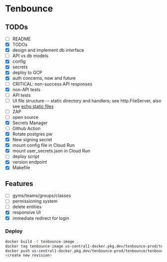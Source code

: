 # Tenbounce

## TODOs

- [ ] README
- [x] TODOs
- [x] design and implement db interface
- [ ] API vs db models
- [x] config
- [x] secrets
- [x] deploy to GCP
- [x] auth concerns, now and future
- [ ] CRITICAL: non-success API responses
- [x] non-API tests
- [ ] API tests
- [ ] UI file structure -- static directory and handlers; see http.FileServer, also see [echo static files](https://echo.labstack.com/docs/static-files)
- [ ] ZAP
- [ ] open source
- [x] Secrets Manager
- [ ] Github Action
- [x] Rotate postgres pw
- [x] New signing secret
- [x] mount config file in Cloud Run
- [x] mount user_secrets.json in Cloud Run
- [ ] deploy script
- [x] version endpoint
- [x] Makefile

## Features

- [ ] gyms/teams/groups/classes
- [ ] permissioning system
- [ ] delete entities
- [x] responsive UI
- [x] immediate redirect for login

### Deploy

```sh
docker build -t tenbounce-image .
docker tag tenbounce-image us-central1-docker.pkg.dev/tenbounce-prod/tenbounce/tenbounce:release9
docker push us-central1-docker.pkg.dev/tenbounce-prod/tenbounce/tenbounce
<create new revision>
```
